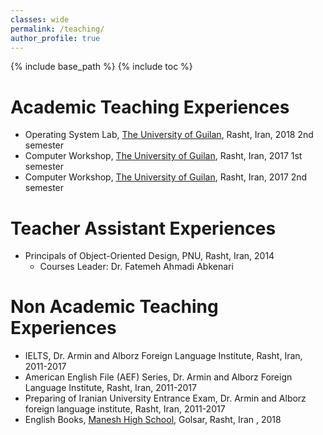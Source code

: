 ```yaml
---
classes: wide
permalink: /teaching/
author_profile: true
---
```


{% include base_path %}
{% include toc %}

# Academic Teaching Experiences
*   Operating System Lab, [The University of Guilan](http://ce.guilan.ac.ir), Rasht, Iran, 2018 2nd semester
*   Computer Workshop, [The University of Guilan](http://ce.guilan.ac.ir), Rasht, Iran, 2017 1st semester
*   Computer Workshop, [The University of Guilan](http://ce.guilan.ac.ir), Rasht, Iran, 2017 2nd semester

# Teacher Assistant Experiences
*   Principals of Object-Oriented Design, PNU, Rasht, Iran, 2014
    *   Courses Leader: Dr. Fatemeh Ahmadi Abkenari

# Non Academic Teaching Experiences
*   IELTS, Dr. Armin and Alborz Foreign Language Institute, Rasht, Iran, 2011-2017
*   American English File (AEF) Series, Dr. Armin and Alborz Foreign Language Institute, Rasht, Iran, 2011-2017
*   Preparing of Iranian University Entrance Exam, Dr. Armin and Alborz foreign language institute, Rasht, Iran, 2011-2017
*   English Books, [Manesh High School](http://maneshsch.com), Golsar, Rasht, Iran , 2018
